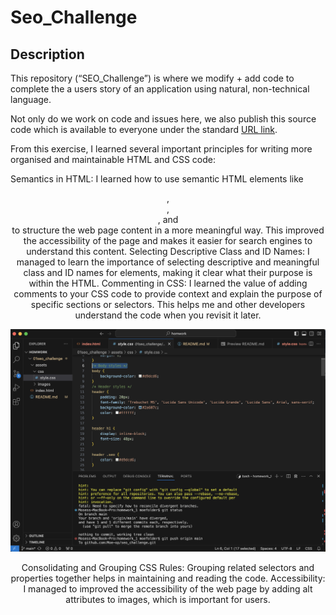 # Seo_Challenge

## Description

This repository (“SEO_Challenge”) is where we modify + add code to complete the a users story of an application using natural, non-technical language. 

Not only do we work on code and issues here, we also publish this source code which is available to everyone under the standard [URL link](https://moe-op.github.io/seo_challenge/). 


From this exercise, I learned several important principles for writing more organised and maintainable HTML and CSS code:

Semantics in HTML: I learned how to use semantic HTML elements like <header>, <nav>, <main>, and <section> to structure the web page content in a more meaningful way. This improved the accessibility of the page and makes it easier for search engines to understand this content.
Selecting Descriptive Class and ID Names: I managed to learn the importance of selecting descriptive and meaningful class and ID names for elements, making it clear what their purpose is within the HTML.
Commenting in CSS: I learned the value of adding comments to your CSS code to provide context and explain the purpose of specific sections or selectors. This helps me and other developers understand the code when you revisit it later.
<p align="center">
  <img alt="CSS code Comments" src="CSS-Comments.png">
</p>
Consolidating and Grouping CSS Rules: Grouping related selectors and properties together helps in maintaining and reading the code.
Accessibility: I managed to improved the accessibility of the web page by adding alt attributes to images, which is important for users.



#